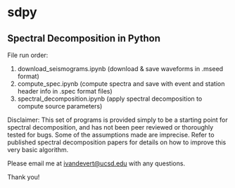 # sdpy
## Spectral Decomposition in Python

File run order:
1) download_seismograms.ipynb (download & save waveforms in .mseed format)
2) compute_spec.ipynb (compute spectra and save with event and station header info in .spec format files)
3) spectral_decomposition.ipynb (apply spectral decomposition to compute source parameters)

Disclaimer: This set of programs is provided simply to be a starting point for spectral decomposition, and has not been peer reviewed or thoroughly tested for bugs. Some of the assumptions made are imprecise. Refer to published spectral decomposition papers for details on how to improve this very basic algorithm.

Please email me at ivandevert@ucsd.edu with any questions.

Thank you!
